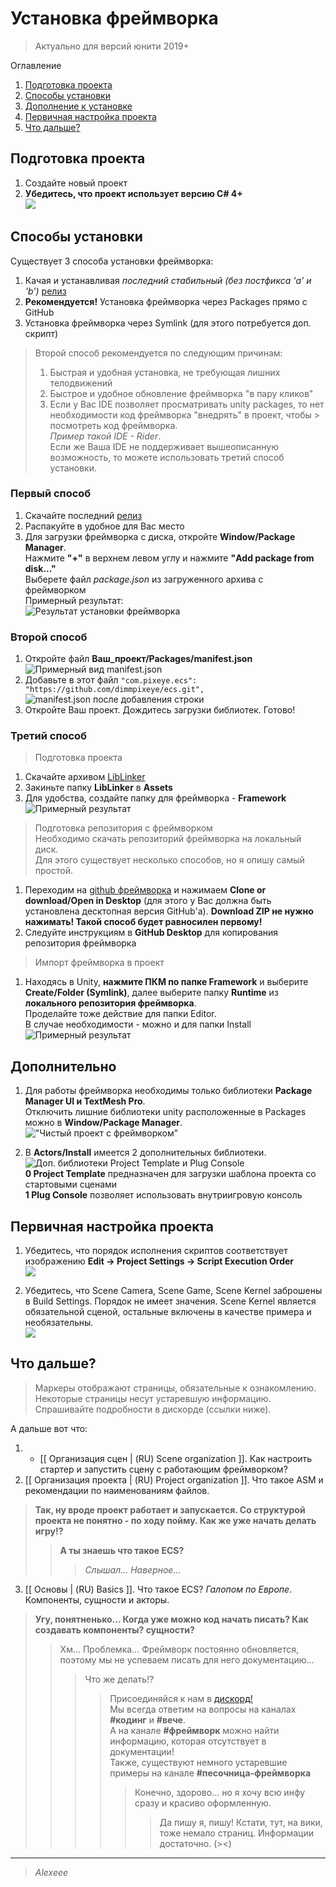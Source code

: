 # Установка фреймворка

> Актуально для версий юнити 2019+

Оглавление
1. [Подготовка проекта](#before)
2. [Способы установки](#one)
3. [Дополнение к установке](#additionally)
4. [Первичная настройка проекта](#preferences)
5. [Что дальше?](#after)

## Подготовка проекта <a name="before"></a>

1. Создайте новый проект
2. **Убедитесь, что проект использует версию C# 4+**  
![](https://i.gyazo.com/b34a9b1308312b910f4e78375c95f290.png)

## Способы установки <a name="one"></a>

Существует 3 способа установки фреймворка:
1. Качая и устанавливая *последний стабильный (без постфикса 'a' и 'b')* [релиз](https://github.com/dimmpixeye/actors/releases)
2. **Рекомендуется!** Установка фреймворка через Packages прямо с GitHub
3. Установка фреймворка через Symlink (для этого потребуется доп. скрипт)

> Второй способ рекомендуется по следующим причинам:
> 1. Быстрая и удобная установка, не требующая лишних телодвижений
> 2. Быстрое и удобное обновление фреймворка "в пару кликов"
> 3. Если у Вас IDE позволяет просматривать unity packages, то нет необходимости код фреймворка "внедрять" в проект, чтобы > посмотреть код фреймворка.  
> *Пример такой IDE - Rider*.  
> Если же Ваша IDE не поддерживает вышеописанную возможность, то можете использовать третий способ установки.

### Первый способ
1. Скачайте последний [релиз](https://github.com/dimmpixeye/actors/releases)
2. Распакуйте в удобное для Вас место
3. Для загрузки фреймворка с диска, откройте **Window/Package Manager**.  
Нажмите **"+"** в верхнем левом углу и нажмите **"Add package from disk..."**  
Выберете файл *package.json* из загруженного архива с фреймворком  
Примерный результат:  
![Результат установки фреймворка](https://thumb.cloud.mail.ru/weblink/thumb/xw1/TV5N/4Gi8tNDX9/Вариант%201_1.JPG?x-email=aleksey_ohezin%40mail.ru)

### Второй способ
1. Откройте файл **Ваш_проект/Packages/manifest.json**  
![Примерный вид manifest.json](https://thumb.cloud.mail.ru/weblink/thumb/xw1/4Noq/3XMdD6Cyr/Вариант%202_1.JPG?x-email=aleksey_ohezin%40mail.ru)
2. Добавьте в этот файл `"com.pixeye.ecs": "https://github.com/dimmpixeye/ecs.git",`  
![manifest.json после добавления строки](https://thumb.cloud.mail.ru/weblink/thumb/xw1/YEQZ/2ALMRvRjM/Вариант%202_2.JPG?x-email=aleksey_ohezin%40mail.ru)
3. Откройте Ваш проект. Дождитесь загрузки библиотек. Готово!

### Третий способ
> Подготовка проекта
1. Скачайте архивом [LibLinker](https://cloud.mail.ru/public/2kL7/3dNLwjx4F)
2. Закиньте папку **LibLinker** в **Assets**
3. Для удобства, создайте папку для фреймворка - **Framework**  
![Примерный результат](https://thumb.cloud.mail.ru/weblink/thumb/xw1/5bPr/gPFtd9VD7/Вариант%203_1.JPG?x-email=aleksey_ohezin%40mail.ru)

> Подготовка репозитория с фреймворком  
> Необходимо скачать репозиторий фреймворка на локальный диск.  
Для этого существует несколько способов, но я опишу самый простой.  
1. Переходим на [github фреймворка](https://github.com/dimmpixeye/actors) и нажимаем **Clone or download/Open in Desktop** (для этого у Вас должна быть установлена десктопная версия GitHub'а). **Download ZIP не нужно нажимать! Такой способ будет равносилен первому!**  
2. Следуйте инструкциям в **GitHub Desktop** для копирования репозитория фреймворка

> Импорт фреймворка в проект
1. Находясь в Unity, **нажмите ПКМ по папке Framework** и выберите **Create/Folder (Symlink)**, далее выберите папку **Runtime** из **локального репозитория фреймворка**.  
Проделайте тоже действие для папки Editor.  
В случае необходимости - можно и для папки Install  
![Примерный результат](https://thumb.cloud.mail.ru/weblink/thumb/xw1/2ra9/57bYvWFWE/Вариант%203_2.JPG?x-email=aleksey_ohezin%40mail.ru)

## Дополнительно <a name="additionally"></a>

1. Для работы фреймворка необходимы только библиотеки **Package Manager UI и TextMesh Pro**.  
Отключить лишние библиотеки unity расположенные в Packages можно в **Window/Package Manager**.  
!["Чистый проект с фреймворком"](https://thumb.cloud.mail.ru/weblink/thumb/xw1/3KNn/BkfACkdgV/Вариант%201_2.JPG?x-email=aleksey_ohezin%40mail.ru)  

2. В **Actors/Install** имеется 2 дополнительных библиотеки.  
![Доп. библиотеки Project Template и Plug Console](https://thumb.cloud.mail.ru/weblink/thumb/xw1/4w5z/3zgQDsQjJ/Вариант%201_3.JPG?x-email=aleksey_ohezin%40mail.ru)  
**0 Project Template** предназначен для загрузки шаблона проекта со стартовыми сценами  
**1 Plug Console** позволяет использовать внутриигровую консоль

## Первичная настройка проекта <a name="preferences"></a>
1. Убедитесь, что порядок исполнения скриптов соответствует изображению **Edit -> Project Settings -> Script Execution Order**  
![](https://i.gyazo.com/0b587602c2c63d98c123ec5d7ba8690b.png)

2. Убедитесь, что Scene Camera, Scene Game, Scene Kernel заброшены в Build Settings. Порядок не имеет значения. Scene Kernel является обязательной сценой, остальные включены в качестве примера и необязательны.  
![](https://i.gyazo.com/eb741a5a05f4ffac385fde3ce80207b5.png)

## Что дальше? <a name="after"></a>

> Маркеры отображают страницы, обязательные к ознакомлению.  
> Некоторые страницы несут устаревшую информацию. Спрашивайте подробности в дискорде (ссылки ниже).

А дальше вот что:
1. * [[ Организация сцен | (RU) Scene organization ]]. Как настроить стартер и запустить сцену с работающим фреймворком?
2. [[ Организация проекта | (RU) Project organization ]]. Что такое ASM и рекомендации по наименованиям файлов.  
> **Так, ну вроде проект работает и запускается. Со структурой проекта не понятно - по ходу пойму. Как же уже начать делать игру!?**  
>> **А ты знаешь что такое ECS?**  
>>> *Слышал... Наверное...*
3. [[ Основы | (RU) Basics ]]. Что такое ECS? *Галопом по Европе*. Компоненты, сущности и акторы.  
> **Угу, понятненько... Когда уже можно код начать писать? Как создавать компоненты? сущности?**
>> Хм... Проблемка... Фреймворк постоянно обновляется, поэтому мы не успеваем писать для него документацию...
>>> Что же делать!?
>>>> Присоединяйся к нам в [дискорд!](https://discord.gg/zAJn9SX)  
Мы всегда ответим на вопросы на каналах **#кодинг** и **#вече**.  
А на канале **#фреймворк** можно найти информацию, которая отсутствует в документации!  
Также, существуют немного устаревшие примеры на канале **#песочница-фреймворка**
>>>>> Конечно, здорово... но я хочу всю инфу сразу и красиво оформленную.
>>>>>> Да пишу я, пишу! 
Кстати, тут, на вики, тоже немало страниц. Информации достаточно.  (><)

---
> *Alexeee*